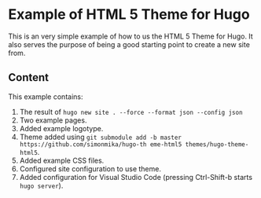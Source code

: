 # Example of HTML 5 Theme for Hugo
This is an very simple example of how to us the HTML 5 Theme for Hugo. It also serves the purpose of being a good starting point to create a new site from.

## Content
This example contains:
1. The result of `hugo new site . --force --format json --config json`
2. Two example pages.
3. Added example logotype.
4. Theme added using `git submodule add -b master https://github.com/simonmika/hugo-th
eme-html5 themes/hugo-theme-html5`.
5. Added example CSS files.
6. Configured site configuration to use theme.
7. Added configuration for Visual Studio Code (pressing Ctrl-Shift-b starts `hugo server`).
